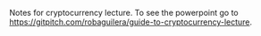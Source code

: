 Notes for cryptocurrency lecture.
To see the powerpoint go to https://gitpitch.com/robaguilera/guide-to-cryptocurrency-lecture.
